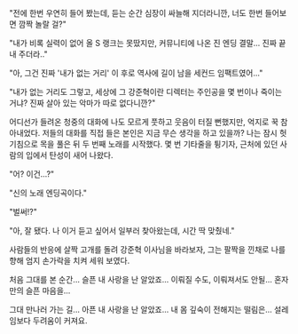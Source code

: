 "전에 한번 우연히 들어 봤는데, 듣는 순간 심장이 싸늘해 지더라니깐, 너도 한번 들어보면 깜짝 놀랄 걸?" 

"내가 비록 실력이 없어 올 S 랭크는 못땄지만, 커뮤니티에 나온 진 엔딩 결말... 진짜 끝내 주더라.." 

"아, 그건 진짜 '내가 없는 거리' 이 후로 역사에 길이 남을 세컨드 임팩트였어..." 

"내가 없는 거리도 그렇고, 세상에 그 강준혁이란 디렉터는 주인공을 몇 번이나 죽이는 거냐? 진짜 살아 있는 악마가 따로 없다니깐?" 

어디선가 들려온 청중의 대화에 나도 모르게 풋하고 웃음이 터질 뻔했지만, 억지로 꾹 참아내었다. 저들의 대화를 직접 들은 본인은 지금 무슨 생각을 하고 있을까? 
나는 잠시 헛기침으로 목을 풀은 뒤 두 번째 노래를 시작했다. 
몇 번 기타줄을 튕기자, 근처에 있던 사람의 입에서 탄성이 새어 나왔다. 

"어? 이건...?" 

"신의 노래 엔딩곡이다." 

"벌써!?" 

"아, 잘 됐다. 나 이거 듣고 싶어서 일부러 찾아왔는데, 시간 딱 맞췄네." 

사람들의 반응에 살짝 고개를 돌려 강준혁 이사님을 바라보자, 그는 팔짝을 낀채로 나를 향해 엄지 손가락을 치켜 세워 보였다. 

처음 그대를 본 순간... 
슬픈 내 사랑을 난 알았죠... 
이뤄질 수도, 이뤄져서도 안될... 
혼자 만의 슬픈 마음을... 

그대 만나러 가는 길... 
아픈 내 사랑을 난 알았죠... 
내 몸 깊숙이 전해지는 떨림은... 
설레임보다 두려움이 커져요. 